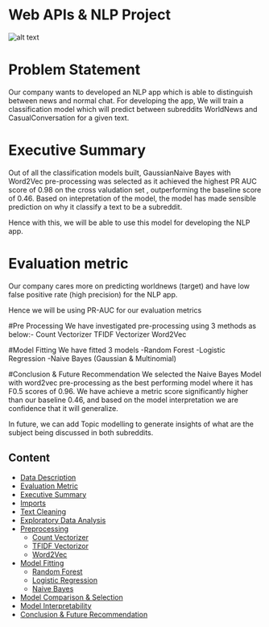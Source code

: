#  Web APIs & NLP Project
![alt text](https://storage.googleapis.com/kaggle-datasets-images/2050/3494/c0a4b38eef8ed520bf67f79a22739ba3/dataset-cover.jpg)

# Problem Statement
Our company wants to developed an NLP app which is able to distinguish between news and normal chat. For developing the app, We will train a classification model which will predict between subreddits WorldNews and CasualConversation for a given text.

# Executive Summary
Out of all the classification models built, GaussianNaive Bayes with Word2Vec pre-processing was selected as it achieved the highest PR AUC score of 0.98 on the cross valudation set , outperforming the baseline score of 0.46. Based on intepretation of the model, the model has made sensible prediction on why it classify a text to be a subreddit.

Hence with this, we will be able to use this model for developing the NLP app.


# Evaluation metric
Our company cares more on predicting worldnews (target) and have low false positive rate (high precision) for the NLP app.

Hence we will be using PR-AUC for our evaluation metrics

#Pre Processing
We have investigated pre-processing using 3 methods as below:-
Count Vectorizer
TFIDF Vectorizer
Word2Vec

#Model Fitting
We have fitted 3 models
-Random Forest
-Logistic Regression
-Naive Bayes (Gaussian & Multinomial)

#Conclusion & Future Recommendation
We selected the Naive Bayes Model with word2vec pre-processing as  the best performing model where it has F0.5 scores of 0.96. We have achieve a metric score significantly higher than our baseline 0.46, and based on the model interpretation we are confidence that it will generalize.

In future, we can add Topic modelling to generate insights of what are the subject being discussed in both subreddits.

## Content
- [Data Description](#Data-Description)
- [Evaluation Metric](#Evaluation-Metric)
- [Executive Summary](#Executive-Summary)
- [Imports](#Imports)
- [Text Cleaning](#Text-Cleaning)
- [Exploratory Data Analysis](#Exploratory-Data-Analysis)
- [Preprocessing](#Preprocessing)
    - [Count Vectorizer](#CountVectorizor)
    - [TFIDF Vectorizor](#TFIDF-Vectorizor)
    - [Word2Vec](#Word2Vec)
- [Model Fitting](#Model-Fitting)
    - [Random Forest](#Random-Forest)
    - [Logistic Regression](#Logistic-Regression)
    - [Naive Bayes](#Naive-Bayes)
- [Model Comparison & Selection](#Model-Comparison-&-Selection)
- [Model Interpretability](#Model-Interpretability)
- [Conclusion & Future Recommendation](#Conclusion-&-Future-Recommendation)
